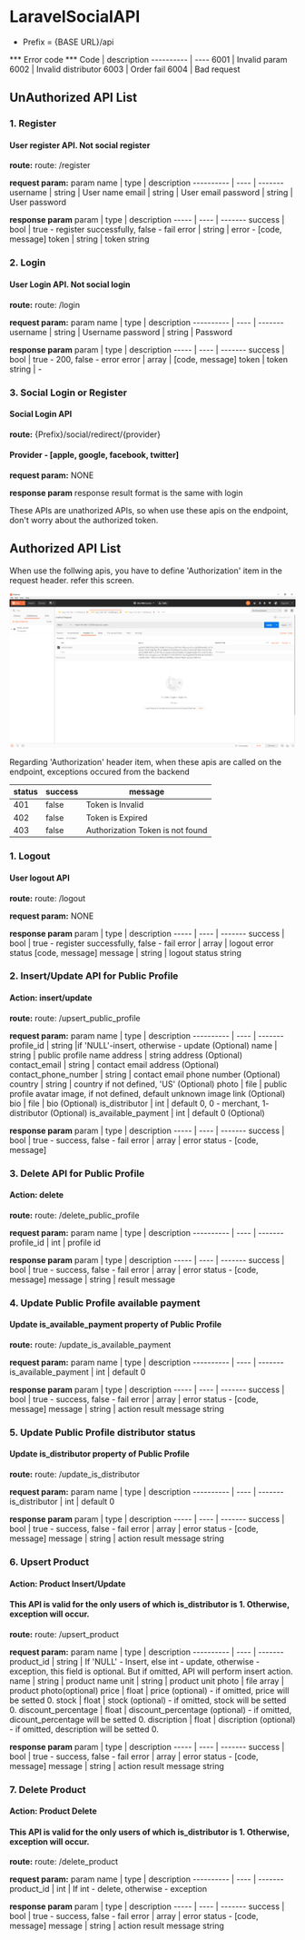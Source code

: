 # LaravelSocialAPI

- Prefix = {BASE URL}/api

*** Error code ***
Code | description
---------- | ---- 
6001 | Invalid param
6002 | Invalid distributor
6003 | Order fail
6004 | Bad request

## UnAuthorized API List
### 1. Register
#### User register API. Not social register

**route:**
route: /register

**request param:**
param name | type | description
---------- | ---- | -------
username | string | User name
email | string | User email
password | string | User password

**response param**
param | type | description
----- | ---- | -------
success | bool | true - register successfully, false - fail
error | string | error - [code, message]
token | string | token string

### 2. Login
#### User Login API. Not social login

**route:**
route: /login

**request param:**
param name | type | description
---------- | ---- | -------
username | string | Username
password | string | Password

**response param**
param | type | description
----- | ---- | -------
success | bool | true - 200, false - error
error | array | [code, message]
token | token string | -


### 3. Social Login or Register
#### Social Login API

**route:**
{Prefix}/social/redirect/{provider}
#### Provider - [apple, google, facebook, twitter]

**request param:**
NONE

**response param**
response result format is the same with login

These APIs are unathorized APIs, so when use these apis on the endpoint, don't worry about the authorized token.

## Authorized API List
When use the follwing apis, you have to define 'Authorization' item in the request header.
refer this screen.

![Screen](/images/header_authorized.png)

Regarding 'Authorization' header item, when these apis are called on the endpoint, exceptions occured from the backend

status | success | message
------ | ------- | -------
401 | false | Token is Invalid
402 | false | Token is Expired
403 | false | Authorization Token is not found

### 1. Logout
#### User logout API

**route:**
route: /logout

**request param:**
NONE

**response param**
param | type | description
----- | ---- | -------
success | bool | true - register successfully, false - fail
error | array | logout error status [code, message]
message | string | logout status string

### 2. Insert/Update API for Public Profile
#### Action: insert/update

**route:**
route: /upsert_public_profile

**request param:**
param name | type | description
---------- | ---- | -------
profile_id | string |if 'NULL'-insert, otherwise - update (Optional)
name | string | public profile name
address | string address (Optional)
contact_email | string | contact email address (Optional)
contact_phone_number | string | contact email phone number (Optional)
country | string | country if not defined, 'US' (Optional)
photo | file | public profile avatar image, if not defined, default unknown image link (Optional)
bio | file | bio (Optional)
is_distributor | int | default 0, 0 - merchant, 1- distributor (Optional)
is_available_payment | int | default 0 (Optional)

**response param**
param | type | description
----- | ---- | -------
success | bool | true - success, false - fail
error | array | error status - [code, message]

### 3. Delete API for Public Profile
#### Action: delete

**route:**
route: /delete_public_profile

**request param:**
param name | type | description
---------- | ---- | -------
profile_id | int | profile id

**response param**
param | type | description
----- | ---- | -------
success | bool | true - success, false - fail
error | array | error status - [code, message]
message | string | result message

### 4. Update Public Profile available payment
####  Update is_available_payment property of Public Profile

**route:**
route: /update_is_available_payment

**request param:**
param name | type | description
---------- | ---- | -------
is_available_payment | int | default 0

**response param**
param | type | description
----- | ---- | -------
success | bool | true - success, false - fail
error | array | error status - [code, message]
message | string | action result message string

### 5. Update Public Profile distributor status
####  Update is_distributor property of Public Profile

**route:**
route: /update_is_distributor

**request param:**
param name | type | description
---------- | ---- | -------
is_distributor | int | default 0

**response param**
param | type | description
----- | ---- | -------
success | bool | true - success, false - fail
error | array | error status - [code, message]
message | string | action result message string

### 6. Upsert Product
####  Action: Product Insert/Update
#### This API is valid for the only users of which is_distributor is 1. Otherwise, exception will occur.

**route:**
route: /upsert_product

**request param:**
param name | type | description
---------- | ---- | -------
product_id | string | If 'NULL' - Insert, else int - update, otherwise - exception, this field is optional. But if omitted, API will perform insert action.
name | string | product name
unit | string | product unit
photo | file array | product photo(optional)
price | float | price (optional) - if omitted, price will be setted 0.
stock | float | stock (optional) - if omitted, stock will be setted 0.
discount_percentage | float | discount_percentage (optional) - if omitted, dicount_percentage will be setted 0.
discription | float | discription (optional) - if omitted, description will be setted 0.

**response param**
param | type | description
----- | ---- | -------
success | bool | true - success, false - fail
error | array | error status - [code, message]
message | string | action result message string

### 7. Delete Product
####  Action: Product Delete
#### This API is valid for the only users of which is_distributor is 1. Otherwise, exception will occur.

**route:**
route: /delete_product

**request param:**
param name | type | description
---------- | ---- | -------
product_id | int | If int - delete, otherwise - exception

**response param**
param | type | description
----- | ---- | -------
success | bool | true - success, false - fail
error | array | error status - [code, message]
message | string | action result message string